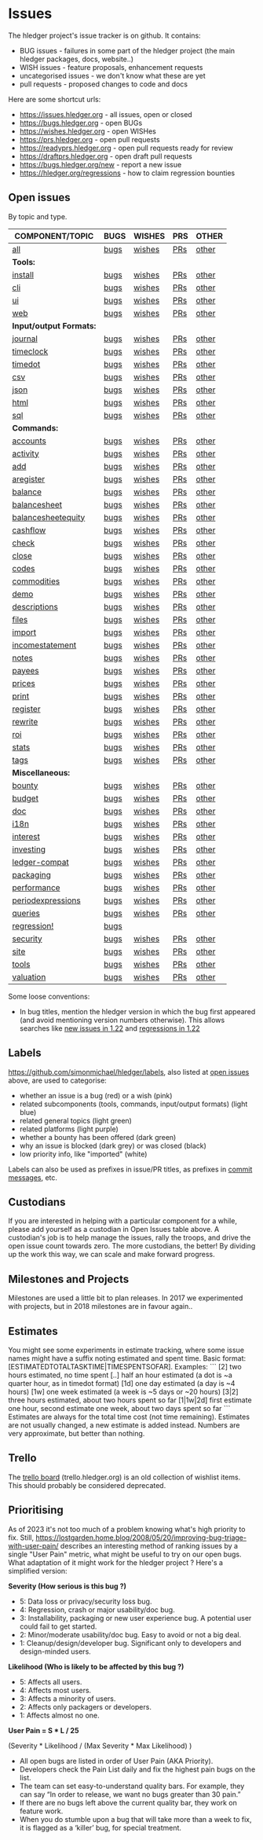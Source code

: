 # Issues

<div class=pagetoc>

<!-- toc -->
</div>

The hledger project\'s issue tracker is on github. It contains:

-   BUG issues - failures in some part of the hledger project (the main
    hledger packages, docs, website..)
-   WISH issues - feature proposals, enhancement requests
-   uncategorised issues - we don\'t know what these are yet
-   pull requests - proposed changes to code and docs

Here are some shortcut urls:

- <https://issues.hledger.org>       - all issues, open or closed
- <https://bugs.hledger.org>         - open BUGs
- <https://wishes.hledger.org>       - open WISHes
- <https://prs.hledger.org>          - open pull requests
- <https://readyprs.hledger.org>     - open pull requests ready for review
- <https://draftprs.hledger.org>     - open draft pull requests
- <https://bugs.hledger.org/new>     - report a new issue
- <https://hledger.org/regressions>  - how to claim regression bounties

## Open issues

<!-- 
This table doesn't have to be aligned, but it helps.
Editing it may require editor support, search/replace etc.
Syntax: https://www.pandoc.org/MANUAL.html#tables -> pipe_tables
-->

By topic and type.

| COMPONENT/TOPIC                                                                                                           | BUGS                                                                                                                 | WISHES                                                                                                                  | PRS                                                                                            | OTHER                                                                                                                                      |
|---------------------------------------------------------------------------------------------------------------------------|----------------------------------------------------------------------------------------------------------------------|-------------------------------------------------------------------------------------------------------------------------|------------------------------------------------------------------------------------------------|--------------------------------------------------------------------------------------------------------------------------------------------|
| [all](https://github.com/simonmichael/hledger/issues?q=is:open)                                                           | [bugs](https://github.com/simonmichael/hledger/issues?q=is:open+is:issue+label:%22A+BUG%22)                          | [wishes](https://github.com/simonmichael/hledger/issues?q=is:open+is:issue+label:%22A+WISH%22)                          | [PRs](https://github.com/simonmichael/hledger/issues?q=is:open+is:pr)                          | [other](https://github.com/simonmichael/hledger/issues?q=is:open+is:issue+-label:%22A+BUG%22+-label:%22A+WISH%22)                          |
| **Tools:**                                                                                                                |                                                                                                                      |                                                                                                                         |                                                                                                |                                                                                                                                            |
| [install](https://github.com/simonmichael/hledger/issues?q=is:open+label:install)                                         | [bugs](https://github.com/simonmichael/hledger/issues?q=is:open+is:issue+label:%22A+BUG%22+label:install)            | [wishes](https://github.com/simonmichael/hledger/issues?q=is:open+is:issue+label:%22A+WISH%22+label:install)            | [PRs](https://github.com/simonmichael/hledger/issues?q=is:open+is:pr+label:install)            | [other](https://github.com/simonmichael/hledger/issues?q=is:open+is:issue+-label:%22A+BUG%22+-label:%22A+WISH%22+label:install)            |
| [cli](https://github.com/simonmichael/hledger/issues?q=is:open+label:cli)                                                 | [bugs](https://github.com/simonmichael/hledger/issues?q=is:open+is:issue+label:%22A+BUG%22+label:cli)                | [wishes](https://github.com/simonmichael/hledger/issues?q=is:open+is:issue+label:%22A+WISH%22+label:cli)                | [PRs](https://github.com/simonmichael/hledger/issues?q=is:open+is:pr+label:cli)                | [other](https://github.com/simonmichael/hledger/issues?q=is:open+is:issue+-label:%22A+BUG%22+-label:%22A+WISH%22+label:cli)                |
| [ui](https://github.com/simonmichael/hledger/issues?q=is:open+label:ui)                                                   | [bugs](https://github.com/simonmichael/hledger/issues?q=is:open+is:issue+label:%22A+BUG%22+label:ui)                 | [wishes](https://github.com/simonmichael/hledger/issues?q=is:open+is:issue+label:%22A+WISH%22+label:ui)                 | [PRs](https://github.com/simonmichael/hledger/issues?q=is:open+is:pr+label:ui)                 | [other](https://github.com/simonmichael/hledger/issues?q=is:open+is:issue+-label:%22A+BUG%22+-label:%22A+WISH%22+label:ui)                 |
| [web](https://github.com/simonmichael/hledger/issues?q=is:open+label:web)                                                 | [bugs](https://github.com/simonmichael/hledger/issues?q=is:open+is:issue+label:%22A+BUG%22+label:web)                | [wishes](https://github.com/simonmichael/hledger/issues?q=is:open+is:issue+label:%22A+WISH%22+label:web)                | [PRs](https://github.com/simonmichael/hledger/issues?q=is:open+is:pr+label:web)                | [other](https://github.com/simonmichael/hledger/issues?q=is:open+is:issue+-label:%22A+BUG%22+-label:%22A+WISH%22+label:web)                |
| **Input/output Formats:**                                                                                                 |                                                                                                                      |                                                                                                                         |                                                                                                |                                                                                                                                            |
| [journal](https://github.com/simonmichael/hledger/issues?q=is:open+label:journal)                                         | [bugs](https://github.com/simonmichael/hledger/issues?q=is:open+is:issue+label:%22A+BUG%22+label:journal)            | [wishes](https://github.com/simonmichael/hledger/issues?q=is:open+is:issue+label:%22A+WISH%22+label:journal)            | [PRs](https://github.com/simonmichael/hledger/issues?q=is:open+is:pr+label:journal)            | [other](https://github.com/simonmichael/hledger/issues?q=is:open+is:issue+-label:%22A+BUG%22+-label:%22A+WISH%22+label:journal)            |
| [timeclock](https://github.com/simonmichael/hledger/issues?q=is:open+label:timeclock)                                     | [bugs](https://github.com/simonmichael/hledger/issues?q=is:open+is:issue+label:%22A+BUG%22+label:timeclock)          | [wishes](https://github.com/simonmichael/hledger/issues?q=is:open+is:issue+label:%22A+WISH%22+label:timeclock)          | [PRs](https://github.com/simonmichael/hledger/issues?q=is:open+is:pr+label:timeclock)          | [other](https://github.com/simonmichael/hledger/issues?q=is:open+is:issue+-label:%22A+BUG%22+-label:%22A+WISH%22+label:timeclock)          |
| [timedot](https://github.com/simonmichael/hledger/issues?q=is:open+label:timedot)                                         | [bugs](https://github.com/simonmichael/hledger/issues?q=is:open+is:issue+label:%22A+BUG%22+label:timedot)            | [wishes](https://github.com/simonmichael/hledger/issues?q=is:open+is:issue+label:%22A+WISH%22+label:timedot)            | [PRs](https://github.com/simonmichael/hledger/issues?q=is:open+is:pr+label:timedot)            | [other](https://github.com/simonmichael/hledger/issues?q=is:open+is:issue+-label:%22A+BUG%22+-label:%22A+WISH%22+label:timedot)            |
| [csv](https://github.com/simonmichael/hledger/issues?q=is:open+label:csv)                                                 | [bugs](https://github.com/simonmichael/hledger/issues?q=is:open+is:issue+label:%22A+BUG%22+label:csv)                | [wishes](https://github.com/simonmichael/hledger/issues?q=is:open+is:issue+label:%22A+WISH%22+label:csv)                | [PRs](https://github.com/simonmichael/hledger/issues?q=is:open+is:pr+label:csv)                | [other](https://github.com/simonmichael/hledger/issues?q=is:open+is:issue+-label:%22A+BUG%22+-label:%22A+WISH%22+label:csv)                |
| [json](https://github.com/simonmichael/hledger/issues?q=is:open+label:json)                                               | [bugs](https://github.com/simonmichael/hledger/issues?q=is:open+is:issue+label:%22A+BUG%22+label:json)               | [wishes](https://github.com/simonmichael/hledger/issues?q=is:open+is:issue+label:%22A+WISH%22+label:json)               | [PRs](https://github.com/simonmichael/hledger/issues?q=is:open+is:pr+label:json)               | [other](https://github.com/simonmichael/hledger/issues?q=is:open+is:issue+-label:%22A+BUG%22+-label:%22A+WISH%22+label:json)               |
| [html](https://github.com/simonmichael/hledger/issues?q=is:open+label:html)                                               | [bugs](https://github.com/simonmichael/hledger/issues?q=is:open+is:issue+label:%22A+BUG%22+label:html)               | [wishes](https://github.com/simonmichael/hledger/issues?q=is:open+is:issue+label:%22A+WISH%22+label:html)               | [PRs](https://github.com/simonmichael/hledger/issues?q=is:open+is:pr+label:html)               | [other](https://github.com/simonmichael/hledger/issues?q=is:open+is:issue+-label:%22A+BUG%22+-label:%22A+WISH%22+label:html)               |
| [sql](https://github.com/simonmichael/hledger/issues?q=is:open+label:sql)                                                 | [bugs](https://github.com/simonmichael/hledger/issues?q=is:open+is:issue+label:%22A+BUG%22+label:sql)                | [wishes](https://github.com/simonmichael/hledger/issues?q=is:open+is:issue+label:%22A+WISH%22+label:sql)                | [PRs](https://github.com/simonmichael/hledger/issues?q=is:open+is:pr+label:sql)                | [other](https://github.com/simonmichael/hledger/issues?q=is:open+is:issue+-label:%22A+BUG%22+-label:%22A+WISH%22+label:sql)                |
| **Commands:**                                                                                                             |                                                                                                                      |                                                                                                                         |                                                                                                |                                                                                                                                            |
| [accounts](https://github.com/simonmichael/hledger/issues?q=is:open+label:accounts)                                       | [bugs](https://github.com/simonmichael/hledger/issues?q=is:open+is:issue+label:%22A+BUG%22+label:accounts)           | [wishes](https://github.com/simonmichael/hledger/issues?q=is:open+is:issue+label:%22A+WISH%22+label:accounts)           | [PRs](https://github.com/simonmichael/hledger/issues?q=is:open+is:pr+label:accounts)           | [other](https://github.com/simonmichael/hledger/issues?q=is:open+is:issue+-label:%22A+BUG%22+-label:%22A+WISH%22+label:accounts)           |
| [activity](https://github.com/simonmichael/hledger/issues?q=is:open+label:activity)                                       | [bugs](https://github.com/simonmichael/hledger/issues?q=is:open+is:issue+label:%22A+BUG%22+label:activity)           | [wishes](https://github.com/simonmichael/hledger/issues?q=is:open+is:issue+label:%22A+WISH%22+label:activity)           | [PRs](https://github.com/simonmichael/hledger/issues?q=is:open+is:pr+label:activity)           | [other](https://github.com/simonmichael/hledger/issues?q=is:open+is:issue+-label:%22A+BUG%22+-label:%22A+WISH%22+label:activity)           |
| [add](https://github.com/simonmichael/hledger/issues?q=is:open+label:add)                                                 | [bugs](https://github.com/simonmichael/hledger/issues?q=is:open+is:issue+label:%22A+BUG%22+label:add)                | [wishes](https://github.com/simonmichael/hledger/issues?q=is:open+is:issue+label:%22A+WISH%22+label:add)                | [PRs](https://github.com/simonmichael/hledger/issues?q=is:open+is:pr+label:add)                | [other](https://github.com/simonmichael/hledger/issues?q=is:open+is:issue+-label:%22A+BUG%22+-label:%22A+WISH%22+label:add)                |
| [aregister](https://github.com/simonmichael/hledger/issues?q=is:open+label:aregister)                                     | [bugs](https://github.com/simonmichael/hledger/issues?q=is:open+is:issue+label:%22A+BUG%22+label:aregister)          | [wishes](https://github.com/simonmichael/hledger/issues?q=is:open+is:issue+label:%22A+WISH%22+label:aregister)          | [PRs](https://github.com/simonmichael/hledger/issues?q=is:open+is:pr+label:aregister)          | [other](https://github.com/simonmichael/hledger/issues?q=is:open+is:issue+-label:%22A+BUG%22+-label:%22A+WISH%22+label:aregister)          |
| [balance](https://github.com/simonmichael/hledger/issues?q=is:open+label:balance)                                         | [bugs](https://github.com/simonmichael/hledger/issues?q=is:open+is:issue+label:%22A+BUG%22+label:balance)            | [wishes](https://github.com/simonmichael/hledger/issues?q=is:open+is:issue+label:%22A+WISH%22+label:balance)            | [PRs](https://github.com/simonmichael/hledger/issues?q=is:open+is:pr+label:balance)            | [other](https://github.com/simonmichael/hledger/issues?q=is:open+is:issue+-label:%22A+BUG%22+-label:%22A+WISH%22+label:balance)            |
| [balancesheet](https://github.com/simonmichael/hledger/issues?q=is:open+label:balancesheet)                               | [bugs](https://github.com/simonmichael/hledger/issues?q=is:open+is:issue+label:%22A+BUG%22+label:balancesheet)       | [wishes](https://github.com/simonmichael/hledger/issues?q=is:open+is:issue+label:%22A+WISH%22+label:balancesheet)       | [PRs](https://github.com/simonmichael/hledger/issues?q=is:open+is:pr+label:balancesheet)       | [other](https://github.com/simonmichael/hledger/issues?q=is:open+is:issue+-label:%22A+BUG%22+-label:%22A+WISH%22+label:balancesheet)       |
| [balancesheetequity](https://github.com/simonmichael/hledger/issues?q=is:open+label:balancesheetequity)                   | [bugs](https://github.com/simonmichael/hledger/issues?q=is:open+is:issue+label:%22A+BUG%22+label:balancesheetequity) | [wishes](https://github.com/simonmichael/hledger/issues?q=is:open+is:issue+label:%22A+WISH%22+label:balancesheetequity) | [PRs](https://github.com/simonmichael/hledger/issues?q=is:open+is:pr+label:balancesheetequity) | [other](https://github.com/simonmichael/hledger/issues?q=is:open+is:issue+-label:%22A+BUG%22+-label:%22A+WISH%22+label:balancesheetequity) |
| [cashflow](https://github.com/simonmichael/hledger/issues?q=is:open+label:cashflow)                                       | [bugs](https://github.com/simonmichael/hledger/issues?q=is:open+is:issue+label:%22A+BUG%22+label:cashflow)           | [wishes](https://github.com/simonmichael/hledger/issues?q=is:open+is:issue+label:%22A+WISH%22+label:cashflow)           | [PRs](https://github.com/simonmichael/hledger/issues?q=is:open+is:pr+label:cashflow)           | [other](https://github.com/simonmichael/hledger/issues?q=is:open+is:issue+-label:%22A+BUG%22+-label:%22A+WISH%22+label:cashflow)           |
| [check](https://github.com/simonmichael/hledger/issues?q=is:open+label:check)                                             | [bugs](https://github.com/simonmichael/hledger/issues?q=is:open+is:issue+label:%22A+BUG%22+label:check)              | [wishes](https://github.com/simonmichael/hledger/issues?q=is:open+is:issue+label:%22A+WISH%22+label:check)              | [PRs](https://github.com/simonmichael/hledger/issues?q=is:open+is:pr+label:check)              | [other](https://github.com/simonmichael/hledger/issues?q=is:open+is:issue+-label:%22A+BUG%22+-label:%22A+WISH%22+label:check)              |
| [close](https://github.com/simonmichael/hledger/issues?q=is:open+label:close)                                             | [bugs](https://github.com/simonmichael/hledger/issues?q=is:open+is:issue+label:%22A+BUG%22+label:close)              | [wishes](https://github.com/simonmichael/hledger/issues?q=is:open+is:issue+label:%22A+WISH%22+label:close)              | [PRs](https://github.com/simonmichael/hledger/issues?q=is:open+is:pr+label:close)              | [other](https://github.com/simonmichael/hledger/issues?q=is:open+is:issue+-label:%22A+BUG%22+-label:%22A+WISH%22+label:close)              |
| [codes](https://github.com/simonmichael/hledger/issues?q=is:open+label:codes)                                             | [bugs](https://github.com/simonmichael/hledger/issues?q=is:open+is:issue+label:%22A+BUG%22+label:codes)              | [wishes](https://github.com/simonmichael/hledger/issues?q=is:open+is:issue+label:%22A+WISH%22+label:codes)              | [PRs](https://github.com/simonmichael/hledger/issues?q=is:open+is:pr+label:codes)              | [other](https://github.com/simonmichael/hledger/issues?q=is:open+is:issue+-label:%22A+BUG%22+-label:%22A+WISH%22+label:codes)              |
| [commodities](https://github.com/simonmichael/hledger/issues?q=is:open+label:commodities)                                 | [bugs](https://github.com/simonmichael/hledger/issues?q=is:open+is:issue+label:%22A+BUG%22+label:commodities)        | [wishes](https://github.com/simonmichael/hledger/issues?q=is:open+is:issue+label:%22A+WISH%22+label:commodities)        | [PRs](https://github.com/simonmichael/hledger/issues?q=is:open+is:pr+label:commodities)        | [other](https://github.com/simonmichael/hledger/issues?q=is:open+is:issue+-label:%22A+BUG%22+-label:%22A+WISH%22+label:commodities)        |
| [demo](https://github.com/simonmichael/hledger/issues?q=is:open+label:demo)                                               | [bugs](https://github.com/simonmichael/hledger/issues?q=is:open+is:issue+label:%22A+BUG%22+label:demo)               | [wishes](https://github.com/simonmichael/hledger/issues?q=is:open+is:issue+label:%22A+WISH%22+label:demo)               | [PRs](https://github.com/simonmichael/hledger/issues?q=is:open+is:pr+label:demo)               | [other](https://github.com/simonmichael/hledger/issues?q=is:open+is:issue+-label:%22A+BUG%22+-label:%22A+WISH%22+label:demo)               |
| [descriptions](https://github.com/simonmichael/hledger/issues?q=is:open+label:descriptions)                               | [bugs](https://github.com/simonmichael/hledger/issues?q=is:open+is:issue+label:%22A+BUG%22+label:descriptions)       | [wishes](https://github.com/simonmichael/hledger/issues?q=is:open+is:issue+label:%22A+WISH%22+label:descriptions)       | [PRs](https://github.com/simonmichael/hledger/issues?q=is:open+is:pr+label:descriptions)       | [other](https://github.com/simonmichael/hledger/issues?q=is:open+is:issue+-label:%22A+BUG%22+-label:%22A+WISH%22+label:descriptions)       |
| [files](https://github.com/simonmichael/hledger/issues?q=is:open+label:files)                                             | [bugs](https://github.com/simonmichael/hledger/issues?q=is:open+is:issue+label:%22A+BUG%22+label:files)              | [wishes](https://github.com/simonmichael/hledger/issues?q=is:open+is:issue+label:%22A+WISH%22+label:files)              | [PRs](https://github.com/simonmichael/hledger/issues?q=is:open+is:pr+label:files)              | [other](https://github.com/simonmichael/hledger/issues?q=is:open+is:issue+-label:%22A+BUG%22+-label:%22A+WISH%22+label:files)              |
| [import](https://github.com/simonmichael/hledger/issues?q=is:open+label:import)                                           | [bugs](https://github.com/simonmichael/hledger/issues?q=is:open+is:issue+label:%22A+BUG%22+label:import)             | [wishes](https://github.com/simonmichael/hledger/issues?q=is:open+is:issue+label:%22A+WISH%22+label:import)             | [PRs](https://github.com/simonmichael/hledger/issues?q=is:open+is:pr+label:import)             | [other](https://github.com/simonmichael/hledger/issues?q=is:open+is:issue+-label:%22A+BUG%22+-label:%22A+WISH%22+label:import)             |
| [incomestatement](https://github.com/simonmichael/hledger/issues?q=is:open+label:incomestatement)                         | [bugs](https://github.com/simonmichael/hledger/issues?q=is:open+is:issue+label:%22A+BUG%22+label:incomestatement)    | [wishes](https://github.com/simonmichael/hledger/issues?q=is:open+is:issue+label:%22A+WISH%22+label:incomestatement)    | [PRs](https://github.com/simonmichael/hledger/issues?q=is:open+is:pr+label:incomestatement)    | [other](https://github.com/simonmichael/hledger/issues?q=is:open+is:issue+-label:%22A+BUG%22+-label:%22A+WISH%22+label:incomestatement)    |
| [notes](https://github.com/simonmichael/hledger/issues?q=is:open+label:notes)                                             | [bugs](https://github.com/simonmichael/hledger/issues?q=is:open+is:issue+label:%22A+BUG%22+label:notes)              | [wishes](https://github.com/simonmichael/hledger/issues?q=is:open+is:issue+label:%22A+WISH%22+label:notes)              | [PRs](https://github.com/simonmichael/hledger/issues?q=is:open+is:pr+label:notes)              | [other](https://github.com/simonmichael/hledger/issues?q=is:open+is:issue+-label:%22A+BUG%22+-label:%22A+WISH%22+label:notes)              |
| [payees](https://github.com/simonmichael/hledger/issues?q=is:open+label:payees)                                           | [bugs](https://github.com/simonmichael/hledger/issues?q=is:open+is:issue+label:%22A+BUG%22+label:payees)             | [wishes](https://github.com/simonmichael/hledger/issues?q=is:open+is:issue+label:%22A+WISH%22+label:payees)             | [PRs](https://github.com/simonmichael/hledger/issues?q=is:open+is:pr+label:payees)             | [other](https://github.com/simonmichael/hledger/issues?q=is:open+is:issue+-label:%22A+BUG%22+-label:%22A+WISH%22+label:payees)             |
| [prices](https://github.com/simonmichael/hledger/issues?q=is:open+label:prices)                                           | [bugs](https://github.com/simonmichael/hledger/issues?q=is:open+is:issue+label:%22A+BUG%22+label:prices)             | [wishes](https://github.com/simonmichael/hledger/issues?q=is:open+is:issue+label:%22A+WISH%22+label:prices)             | [PRs](https://github.com/simonmichael/hledger/issues?q=is:open+is:pr+label:prices)             | [other](https://github.com/simonmichael/hledger/issues?q=is:open+is:issue+-label:%22A+BUG%22+-label:%22A+WISH%22+label:prices)             |
| [print](https://github.com/simonmichael/hledger/issues?q=is:open+label:print)                                             | [bugs](https://github.com/simonmichael/hledger/issues?q=is:open+is:issue+label:%22A+BUG%22+label:print)              | [wishes](https://github.com/simonmichael/hledger/issues?q=is:open+is:issue+label:%22A+WISH%22+label:print)              | [PRs](https://github.com/simonmichael/hledger/issues?q=is:open+is:pr+label:print)              | [other](https://github.com/simonmichael/hledger/issues?q=is:open+is:issue+-label:%22A+BUG%22+-label:%22A+WISH%22+label:print)              |
| [register](https://github.com/simonmichael/hledger/issues?q=is:open+label:register)                                       | [bugs](https://github.com/simonmichael/hledger/issues?q=is:open+is:issue+label:%22A+BUG%22+label:register)           | [wishes](https://github.com/simonmichael/hledger/issues?q=is:open+is:issue+label:%22A+WISH%22+label:register)           | [PRs](https://github.com/simonmichael/hledger/issues?q=is:open+is:pr+label:register)           | [other](https://github.com/simonmichael/hledger/issues?q=is:open+is:issue+-label:%22A+BUG%22+-label:%22A+WISH%22+label:register)           |
| [rewrite](https://github.com/simonmichael/hledger/issues?q=is:open+label:rewrite)                                         | [bugs](https://github.com/simonmichael/hledger/issues?q=is:open+is:issue+label:%22A+BUG%22+label:rewrite)            | [wishes](https://github.com/simonmichael/hledger/issues?q=is:open+is:issue+label:%22A+WISH%22+label:rewrite)            | [PRs](https://github.com/simonmichael/hledger/issues?q=is:open+is:pr+label:rewrite)            | [other](https://github.com/simonmichael/hledger/issues?q=is:open+is:issue+-label:%22A+BUG%22+-label:%22A+WISH%22+label:rewrite)            |
| [roi](https://github.com/simonmichael/hledger/issues?q=is:open+label:roi)                                                 | [bugs](https://github.com/simonmichael/hledger/issues?q=is:open+is:issue+label:%22A+BUG%22+label:roi)                | [wishes](https://github.com/simonmichael/hledger/issues?q=is:open+is:issue+label:%22A+WISH%22+label:roi)                | [PRs](https://github.com/simonmichael/hledger/issues?q=is:open+is:pr+label:roi)                | [other](https://github.com/simonmichael/hledger/issues?q=is:open+is:issue+-label:%22A+BUG%22+-label:%22A+WISH%22+label:roi)                |
| [stats](https://github.com/simonmichael/hledger/issues?q=is:open+label:stats)                                             | [bugs](https://github.com/simonmichael/hledger/issues?q=is:open+is:issue+label:%22A+BUG%22+label:stats)              | [wishes](https://github.com/simonmichael/hledger/issues?q=is:open+is:issue+label:%22A+WISH%22+label:stats)              | [PRs](https://github.com/simonmichael/hledger/issues?q=is:open+is:pr+label:stats)              | [other](https://github.com/simonmichael/hledger/issues?q=is:open+is:issue+-label:%22A+BUG%22+-label:%22A+WISH%22+label:stats)              |
| [tags](https://github.com/simonmichael/hledger/issues?q=is:open+label:tags)                                               | [bugs](https://github.com/simonmichael/hledger/issues?q=is:open+is:issue+label:%22A+BUG%22+label:tags)               | [wishes](https://github.com/simonmichael/hledger/issues?q=is:open+is:issue+label:%22A+WISH%22+label:tags)               | [PRs](https://github.com/simonmichael/hledger/issues?q=is:open+is:pr+label:tags)               | [other](https://github.com/simonmichael/hledger/issues?q=is:open+is:issue+-label:%22A+BUG%22+-label:%22A+WISH%22+label:tags)               |
| **Miscellaneous:**                                                                                                        |                                                                                                                      |                                                                                                                         |                                                                                                |                                                                                                                                            |
| [bounty](https://github.com/simonmichael/hledger/issues?q=is:open+label:bounty)                                           | [bugs](https://github.com/simonmichael/hledger/issues?q=is:open+is:issue+label:%22A+BUG%22+label:bounty)             | [wishes](https://github.com/simonmichael/hledger/issues?q=is:open+is:issue+label:%22A+WISH%22+label:bounty)             | [PRs](https://github.com/simonmichael/hledger/issues?q=is:open+is:pr+label:budget)             | [other](https://github.com/simonmichael/hledger/issues?q=is:open+is:issue+-label:%22A+BUG%22+-label:%22A+WISH%22+label:budget)             |
| [budget](https://github.com/simonmichael/hledger/issues?q=is:open+label:budget)                                           | [bugs](https://github.com/simonmichael/hledger/issues?q=is:open+is:issue+label:%22A+BUG%22+label:budget)             | [wishes](https://github.com/simonmichael/hledger/issues?q=is:open+is:issue+label:%22A+WISH%22+label:budget)             | [PRs](https://github.com/simonmichael/hledger/issues?q=is:open+is:pr+label:budget)             | [other](https://github.com/simonmichael/hledger/issues?q=is:open+is:issue+-label:%22A+BUG%22+-label:%22A+WISH%22+label:budget)             |
| [doc](https://github.com/simonmichael/hledger/issues?q=is:open+label:doc)                                                 | [bugs](https://github.com/simonmichael/hledger/issues?q=is:open+is:issue+label:%22A+BUG%22+label:doc)                | [wishes](https://github.com/simonmichael/hledger/issues?q=is:open+is:issue+label:%22A+WISH%22+label:doc)                | [PRs](https://github.com/simonmichael/hledger/issues?q=is:open+is:pr+label:doc)                | [other](https://github.com/simonmichael/hledger/issues?q=is:open+is:issue+-label:%22A+BUG%22+-label:%22A+WISH%22+label:doc)                |
| [i18n](https://github.com/simonmichael/hledger/issues?q=is:open+label:i18n)                                               | [bugs](https://github.com/simonmichael/hledger/issues?q=is:open+is:issue+label:%22A+BUG%22+label:i18n)               | [wishes](https://github.com/simonmichael/hledger/issues?q=is:open+is:issue+label:%22A+WISH%22+label:i18n)               | [PRs](https://github.com/simonmichael/hledger/issues?q=is:open+is:pr+label:i18n)               | [other](https://github.com/simonmichael/hledger/issues?q=is:open+is:issue+-label:%22A+BUG%22+-label:%22A+WISH%22+label:i18n)               |
| [interest](https://github.com/simonmichael/hledger/issues?q=is:open+label:interest)                                       | [bugs](https://github.com/simonmichael/hledger/issues?q=is:open+is:issue+label:%22A+BUG%22+label:interest)           | [wishes](https://github.com/simonmichael/hledger/issues?q=is:open+is:issue+label:%22A+WISH%22+label:interest)           | [PRs](https://github.com/simonmichael/hledger/issues?q=is:open+is:pr+label:interest)           | [other](https://github.com/simonmichael/hledger/issues?q=is:open+is:issue+-label:%22A+BUG%22+-label:%22A+WISH%22+label:interest)           |
| [investing](https://github.com/simonmichael/hledger/issues?q=is:open+label:investing)                                     | [bugs](https://github.com/simonmichael/hledger/issues?q=is:open+is:issue+label:%22A+BUG%22+label:investing)          | [wishes](https://github.com/simonmichael/hledger/issues?q=is:open+is:issue+label:%22A+WISH%22+label:investing)          | [PRs](https://github.com/simonmichael/hledger/issues?q=is:open+is:pr+label:investing)          | [other](https://github.com/simonmichael/hledger/issues?q=is:open+is:issue+-label:%22A+BUG%22+-label:%22A+WISH%22+label:investing)          |
| [ledger-compat](https://github.com/simonmichael/hledger/issues?q=is:open+label:ledger-compat)                             | [bugs](https://github.com/simonmichael/hledger/issues?q=is:open+is:issue+label:%22A+BUG%22+label:ledger-compat)      | [wishes](https://github.com/simonmichael/hledger/issues?q=is:open+is:issue+label:%22A+WISH%22+label:ledger-compat)      | [PRs](https://github.com/simonmichael/hledger/issues?q=is:open+is:pr+label:ledger-compat)      | [other](https://github.com/simonmichael/hledger/issues?q=is:open+is:issue+-label:%22A+BUG%22+-label:%22A+WISH%22+label:ledger-compat)      |
| [packaging](https://github.com/simonmichael/hledger/issues?q=is:open+label:deps)                                          | [bugs](https://github.com/simonmichael/hledger/issues?q=is:open+is:issue+label:%22A+BUG%22+label:deps)               | [wishes](https://github.com/simonmichael/hledger/issues?q=is:open+is:issue+label:%22A+WISH%22+label:deps)               | [PRs](https://github.com/simonmichael/hledger/issues?q=is:open+is:pr+label:deps)               | [other](https://github.com/simonmichael/hledger/issues?q=is:open+is:issue+-label:%22A+BUG%22+-label:%22A+WISH%22+label:deps)               |
| [performance](https://github.com/simonmichael/hledger/issues?q=is:open+label:performance)                                 | [bugs](https://github.com/simonmichael/hledger/issues?q=is:open+is:issue+label:%22A+BUG%22+label:performance)        | [wishes](https://github.com/simonmichael/hledger/issues?q=is:open+is:issue+label:%22A+WISH%22+label:performance)        | [PRs](https://github.com/simonmichael/hledger/issues?q=is:open+is:pr+label:performance)        | [other](https://github.com/simonmichael/hledger/issues?q=is:open+is:issue+-label:%22A+BUG%22+-label:%22A+WISH%22+label:performance)        |
| [periodexpressions](https://github.com/simonmichael/hledger/issues?q=is:open+label:periodexpressions)                     | [bugs](https://github.com/simonmichael/hledger/issues?q=is:open+is:issue+label:%22A+BUG%22+label:periodexpressions)  | [wishes](https://github.com/simonmichael/hledger/issues?q=is:open+is:issue+label:%22A+WISH%22+label:periodexpressions)  | [PRs](https://github.com/simonmichael/hledger/issues?q=is:open+is:pr+label:periodexpressions)  | [other](https://github.com/simonmichael/hledger/issues?q=is:open+is:issue+-label:%22A+BUG%22+-label:%22A+WISH%22+label:periodexpressions)  |
| [queries](https://github.com/simonmichael/hledger/issues?q=is:open+label:queries)                                         | [bugs](https://github.com/simonmichael/hledger/issues?q=is:open+is:issue+label:%22A+BUG%22+label:queries)            | [wishes](https://github.com/simonmichael/hledger/issues?q=is:open+is:issue+label:%22A+WISH%22+label:queries)            | [PRs](https://github.com/simonmichael/hledger/issues?q=is:open+is:pr+label:queries)            | [other](https://github.com/simonmichael/hledger/issues?q=is:open+is:issue+-label:%22A+BUG%22+-label:%22A+WISH%22+label:queries)            |
| [regression!](https://github.com/simonmichael/hledger/issues?q=is:open+label:regression!)                                 | [bugs](https://github.com/simonmichael/hledger/issues?q=is:open+is:issue+label:%22A+BUG%22+label:regression!)        |                                                                                                                         |                                                                                                |                                                                                                                                            |
| [security](https://github.com/simonmichael/hledger/issues?q=is:open+label:security)                                       | [bugs](https://github.com/simonmichael/hledger/issues?q=is:open+is:issue+label:%22A+BUG%22+label:security)           | [wishes](https://github.com/simonmichael/hledger/issues?q=is:open+is:issue+label:%22A+WISH%22+label:security)           | [PRs](https://github.com/simonmichael/hledger/issues?q=is:open+is:pr+label:security)           | [other](https://github.com/simonmichael/hledger/issues?q=is:open+is:issue+-label:%22A+BUG%22+-label:%22A+WISH%22+label:security)           |
| [site](https://github.com/simonmichael/hledger/issues?q=is:open+label:site)                                               | [bugs](https://github.com/simonmichael/hledger/issues?q=is:open+is:issue+label:%22A+BUG%22+label:site)               | [wishes](https://github.com/simonmichael/hledger/issues?q=is:open+is:issue+label:%22A+WISH%22+label:site)               | [PRs](https://github.com/simonmichael/hledger/issues?q=is:open+is:pr+label:site)               | [other](https://github.com/simonmichael/hledger/issues?q=is:open+is:issue+-label:%22A+BUG%22+-label:%22A+WISH%22+label:site)               |
| [tools](https://github.com/simonmichael/hledger/issues?q=is:open+label:tools)                                             | [bugs](https://github.com/simonmichael/hledger/issues?q=is:open+is:issue+label:%22A+BUG%22+label:tools)              | [wishes](https://github.com/simonmichael/hledger/issues?q=is:open+is:issue+label:%22A+WISH%22+label:tools)              | [PRs](https://github.com/simonmichael/hledger/issues?q=is:open+is:pr+label:tools)              | [other](https://github.com/simonmichael/hledger/issues?q=is:open+is:issue+-label:%22A+BUG%22+-label:%22A+WISH%22+label:tools)              |
| [valuation](https://github.com/simonmichael/hledger/issues?q=is:open+label:valuation)                                     | [bugs](https://github.com/simonmichael/hledger/issues?q=is:open+is:issue+label:%22A+BUG%22+label:valuation)          | [wishes](https://github.com/simonmichael/hledger/issues?q=is:open+is:issue+label:%22A+WISH%22+label:valuation)          | [PRs](https://github.com/simonmichael/hledger/issues?q=is:open+is:pr+label:valuation)          | [other](https://github.com/simonmichael/hledger/issues?q=is:open+is:issue+-label:%22A+BUG%22+-label:%22A+WISH%22+label:valuation)          |



Some loose conventions:

- In bug titles, mention the hledger version in which the bug first appeared 
  (and avoid mentioning version numbers otherwise).
  This allows searches like
  [new issues in 1.22](https://github.com/simonmichael/hledger/issues?q=in%3Atitle+1.22+)
  and
  [regressions in 1.22](https://github.com/simonmichael/hledger/issues?q=in%3Atitle+1.22+label%3Aregression%21)


## Labels

<https://github.com/simonmichael/hledger/labels>,
also listed at [open issues](#open-issues) above,
are used to categorise:

- whether an issue is a bug (red) or a wish (pink)
- related subcomponents (tools, commands, input/output formats) (light blue)
- related general topics (light green)
- related platforms (light purple)
- whether a bounty has been offered (dark green)
- why an issue is blocked (dark grey) or was closed (black)
- low priority info, like "imported" (white)

Labels can also be used as prefixes in issue/PR titles,
as prefixes in [commit messages](#commit-messages), etc.

## Custodians

If you are interested in helping with a particular component for a
while, please add yourself as a custodian in Open Issues table above.
A custodian\'s job is to help manage the issues, rally the troops, and
drive the open issue count towards zero. The more custodians, the
better! By dividing up the work this way, we can scale and make forward
progress.

## Milestones and Projects

Milestones are used a little bit to plan releases. In 2017 we
experimented with projects, but in 2018 milestones are in favour again..

## Estimates

You might see some experiments in estimate tracking, where some issue
names might have a suffix noting estimated and spent time. Basic format:
\[ESTIMATEDTOTALTASKTIME\|TIMESPENTSOFAR\]. Examples: \`\`\` \[2\] two
hours estimated, no time spent \[..\] half an hour estimated (a dot is
\~a quarter hour, as in timedot format) \[1d\] one day estimated (a day
is \~4 hours) \[1w\] one week estimated (a week is \~5 days or \~20
hours) \[3\|2\] three hours estimated, about two hours spent so far
\[1\|1w\|2d\] first estimate one hour, second estimate one week, about
two days spent so far \`\`\` Estimates are always for the total time
cost (not time remaining). Estimates are not usually changed, a new
estimate is added instead. Numbers are very approximate, but better than
nothing.

## Trello

The [trello board](http://trello.hledger.org) (trello.hledger.org) is an
old collection of wishlist items. This should probably be considered
deprecated.

## Prioritising

As of 2023 it's not too much of a problem knowing what's high priority to fix.
Still, <https://lostgarden.home.blog/2008/05/20/improving-bug-triage-with-user-pain/> 
describes an interesting method of ranking issues by a single "User Pain" metric,
what might be useful to try on our open bugs.
What adaptation of it might work for the hledger project ?
Here's a simplified version:

**Severity (How serious is this bug ?)**

- 5: Data loss or privacy/security loss bug.
- 4: Regression, crash or major usability/doc bug.
- 3: Installability, packaging or new user experience bug. A potential user could fail to get started.
- 2: Minor/moderate usability/doc bug. Easy to avoid or not a big deal.
- 1: Cleanup/design/developer bug. Significant only to developers and design-minded users.

**Likelihood (Who is likely to be affected by this bug ?)**

- 5: Affects all users.
- 4: Affects most users.
- 3: Affects a minority of users.
- 2: Affects only packagers or developers.
- 1: Affects almost no one.

**User Pain = S * L / 25**

  (Severity * Likelihood / (Max Severity * Max Likelihood) )

- All open bugs are listed in order of User Pain (AKA Priority).
- Developers check the Pain List daily and fix the highest pain bugs on the list.
- The team can set easy-to-understand quality bars. For example, they can say “In order to release, we want no bugs greater than 30 pain.” 
- If there are no bugs left above the current quality bar, they work on feature work.
- When you do stumble upon a bug that will take more than a week to fix, it is flagged as a ‘killer’ bug, for special treatment.

